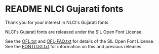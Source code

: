 README
NLCI Gujarati fonts
===================

Thank you for your interest in NLCI's Gujarati fonts.

NLCI's Gujarati fonts are released under the SIL Open Font License.

See the [OFL.txt](OFL.txt) and [OFL-FAQ.txt](OFL-FAQ.txt) for details of the SIL Open Font License.
See the [FONTLOG.txt](FONTLOG.txt) for information on this and previous releases.
